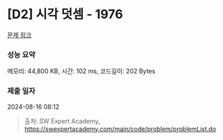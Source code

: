 # [D2] 시각 덧셈 - 1976 

[문제 링크](https://swexpertacademy.com/main/code/problem/problemDetail.do?contestProbId=AV5PttaaAZIDFAUq) 

### 성능 요약

메모리: 44,800 KB, 시간: 102 ms, 코드길이: 202 Bytes

### 제출 일자

2024-08-16 08:12



> 출처: SW Expert Academy, https://swexpertacademy.com/main/code/problem/problemList.do